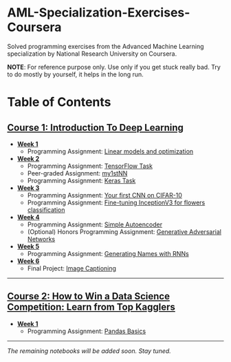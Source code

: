 # AML-Specialization-Exercises-Coursera
Solved programming exercises from the Advanced Machine Learning specialization by National Research University on Coursera.

**NOTE**: For reference purpose only. Use only if you get stuck really bad. Try to do mostly by yourself, it helps in the long run.

# Table of Contents

## [Course 1: Introduction To Deep Learning](https://github.com/IAmSuyogJadhav/AML-Specialization-Exercises-Coursera/tree/master/Intro%20to%20Deep%20Learning)
  - **[Week 1](https://github.com/IAmSuyogJadhav/AML-Specialization-Exercises-Coursera/tree/master/Intro%20to%20Deep%20Learning/Week%201)**
    * Programming Assignment: [Linear models and optimization](https://github.com/IAmSuyogJadhav/AML-Specialization-Exercises-Coursera/tree/master/Intro%20to%20Deep%20Learning/Week%201/week01_pa.ipynb)
  - **[Week 2](https://github.com/IAmSuyogJadhav/AML-Specialization-Exercises-Coursera/tree/master/Intro%20to%20Deep%20Learning/Week%202)**
    * Programming Assignment: [TensorFlow Task](https://github.com/IAmSuyogJadhav/AML-Specialization-Exercises-Coursera/tree/master/Intro%20to%20Deep%20Learning/Week%202/Tensorflow-task.ipynb)
    * Peer-graded Assignment: [my1stNN](https://github.com/IAmSuyogJadhav/AML-Specialization-Exercises-Coursera/tree/master/Intro%20to%20Deep%20Learning/Week%202/my1stNN.ipynb)
    * Programming Assignment: [Keras Task](https://github.com/IAmSuyogJadhav/AML-Specialization-Exercises-Coursera/tree/master/Intro%20to%20Deep%20Learning/Week%202/Keras-task.ipynb)
  - **[Week 3](https://github.com/IAmSuyogJadhav/AML-Specialization-Exercises-Coursera/tree/master/Intro%20to%20Deep%20Learning/Week%203)**
    * Programming Assignment: [Your first CNN on CIFAR-10](https://github.com/IAmSuyogJadhav/AML-Specialization-Exercises-Coursera/tree/master/Intro%20to%20Deep%20Learning/Week%203/week3_task1_first_cnn_cifar10_clean.ipynb)
    * Programming Assignment: [Fine-tuning InceptionV3 for flowers classification](https://github.com/IAmSuyogJadhav/AML-Specialization-Exercises-Coursera/tree/master/Intro%20to%20Deep%20Learning/Week%203/week3_task2_fine_tuning_clean.ipynb)
  - **[Week 4](https://github.com/IAmSuyogJadhav/AML-Specialization-Exercises-Coursera/tree/master/Intro%20to%20Deep%20Learning/Week%204)**
    * Programming Assignment: [Simple Autoencoder](https://github.com/IAmSuyogJadhav/AML-Specialization-Exercises-Coursera/tree/master/Intro%20to%20Deep%20Learning/Week%204/Autoencoders-task.ipynb)
    * (Optional) Honors Programming Assignment: [Generative Adversarial Networks](https://github.com/IAmSuyogJadhav/AML-Specialization-Exercises-Coursera/tree/master/Intro%20to%20Deep%20Learning/Week%204/Adversarial-task.ipynb)
  - **[Week 5](https://github.com/IAmSuyogJadhav/AML-Specialization-Exercises-Coursera/tree/master/Intro%20to%20Deep%20Learning/Week%205)**
    * Programming Assignment: [Generating Names with RNNs](https://github.com/IAmSuyogJadhav/AML-Specialization-Exercises-Coursera/tree/master/Intro%20to%20Deep%20Learning/Week%205/RNN-task.ipynb)
  - **[Week 6](https://github.com/IAmSuyogJadhav/AML-Specialization-Exercises-Coursera/tree/master/Intro%20to%20Deep%20Learning/Week%206)**
    * Final Project: [Image Captioning](https://github.com/IAmSuyogJadhav/AML-Specialization-Exercises-Coursera/tree/master/Intro%20to%20Deep%20Learning/Week%206/week6_final_project_image_captioning_clean.ipynb)
------

## [Course 2: How to Win a Data Science Competition: Learn from Top Kagglers](https://github.com/IAmSuyogJadhav/AML-Specialization-Exercises-Coursera/tree/master/Competitive%20Data%20Science)
  - **[Week 1](https://github.com/IAmSuyogJadhav/AML-Specialization-Exercises-Coursera/tree/master/Competitive%20Data%20Science/Week%201)**
    * Programming Assignment: [Pandas Basics](https://github.com/IAmSuyogJadhav/AML-Specialization-Exercises-Coursera/tree/master/Competitive%20Data%20Science/Week%201/PandasBasics.ipynb)
------

_The remaining notebooks will be added soon. Stay tuned._
